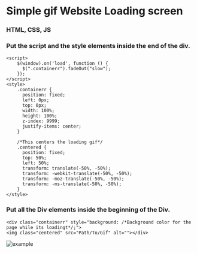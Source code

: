# Simple gif Website Loading screen
### HTML, CSS, JS



### Put the script and the style elements inside the end of the <head> div.

```
<script>
    $(window).on('load', function () {
      $(".containerr").fadeOut("slow");
    });
</script>
<style>
    .containerr {
      position: fixed;
      left: 0px;
      top: 0px;
      width: 100%;
      height: 100%;
      z-index: 9999;
      justify-items: center;
    }
    
    /*This centers the loading gif*/
    .centered {
      position: fixed;
      top: 50%;
      left: 50%;
      transform: translate(-50%, -50%);
      transform: -webkit-translate(-50%, -50%);
      transform: -moz-translate(-50%, -50%);
      transform: -ms-translate(-50%, -50%);
    }
</style>
```

  
### Put all the Div elements inside the beginning of the <body> Div.


```
<div class="containerr" style="background: /*Background color for the page while its loadingt*/;">
<img class="centered" src="Path/To/Gif" alt=""></div>
```



![example](https://i.ibb.co/6t6m7Sj/chrome-3o5-EZcih-WT.gif)
